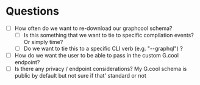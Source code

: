# Questions

- [ ] How often do we want to re-download our graphcool schema?
  - [ ] Is this something that we want to tie to specific compilation events? Or simply time?
  - [ ] Do we want to tie this to a specific CLI verb (e.g. "--graphql") ? 
- [ ] How do we want the user to be able to pass in the custom G.cool endpoint?
- [ ] Is there any privacy / endpoint considerations? My G.cool schema is public by default but not sure if that' standard or not

